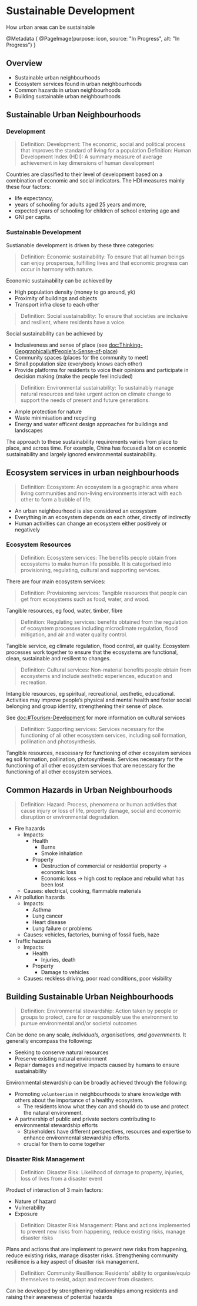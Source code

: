 # Sustainable Development

How urban areas can be sustainable

@Metadata {
    @PageImage(purpose: icon, source: "In Progress", alt: "In Progress")
}

## Overview

- Sustainable urban neighbourhoods
- Ecosystem services found in urban neighbourhoods
- Common hazards in urban neighbourhoods
- Building sustainable urban neighbourhoods

## Sustainable Urban Neighbourhoods

### Development

> Definition: Development: The economic, social and political process that improves the standard of living for a 
population
> Definition: Human Development Index (HDI): A summary measure of average achievement in key dimensions of human 
development

Countries are classified to their level of development based on a combination of economic and social indicators. The HDI 
measures mainly these four factors:
- life expectancy,
- years of schooling for adults aged 25 years and more,
- expected years of schooling for children of school entering age and
- GNI per capita.

### Sustainable Development

Sustianable development is driven by these three categories:

> Definition: Economic sustainability: To ensure that all human beings can enjoy prosperous, fulfilling lives and that 
economic progress can occur in harmony with nature.

Economic sustainability can be achieved by
- High population density (money to go around, yk)
- Proximity of buildings and objects
- Transport infra close to each other

> Definition: Social sustainability: To ensure that societies are inclusive and resilient, where residents have a voice.

Social sustainability can be achieved by
- Inclusiveness and sense of place (see <doc:Thinking-Geographically#People's-Sense-of-place>)
- Community spaces (places for the community to meet)
- Small population size (everybody knows each other)
- Provide platforms for residents to voice their opinions and participate in decision making (make the people feel
included)

> Definition: Environmental sustainability: To sustainably manage natural resources and take urgent action on climate 
change to support the needs of present and future generations.

- Ample protection for nature
- Waste minimisation and recycling
- Energy and water efficent design approaches for buildings and landscapes

The approach to these sustainability requirements varies from place to place, and across time. For example, China has 
focused a lot on economic sustainability and largely ignored environmental sustainability.

## Ecosystem services in urban neighbourhoods

> Definition: Ecosystem: An ecosystem is a geographic area where living communities and non-living environments interact 
with each other to form a bubble of life.

- An urban neighbourhood is also considered an ecosystem
- Everything in an ecosystem depends on each other, directly of indirectly
- Human activities can change an ecosystem either positively or negatively

### Ecosystem Resources

> Definition: Ecosystem services: The benefits people obtain from ecosystems to make human life possible. It is 
categorised into provisioning, regulating, cultural and supporting services.

There are four main ecosystem services:

> Definition: Provisioning services: Tangible resources that people can get from ecosystems such as food, water, and 
wood.

Tangible resources, eg food, water, timber, fibre

> Definition: Regulating services: benefits obtained from the regulation of ecosystem processes including microclimate 
regulation, flood mitigation, and air and water quality control.

Tangible service, eg climate regulation, flood control, air quality. Ecosystem processes work together to ensure that 
the ecosystems are functional, clean, sustainable and resilient to changes.

> Definition: Cultural services: Non-material benefits people obtain from ecosystems and include aesthetic experiences, 
education and recreation.

Intangible resources, eg spiritual, recreational, aesthetic, educational. Activities may improve people’s physical and 
mental health and foster social belonging and group identity, strengthening their sense of place.

See <doc:#Tourism-Development> for more information on cultural services

> Definition: Supporting services: Services necessary for the functioning of all other ecosystem services, including 
soil formation, pollination and photosynthesis.

Tangible resources, nescessary for functioning of other ecosystem services eg soil formation, pollination, 
photosynthesis. Services necessary for the functioning of all other ecosystem services that are necessary for the 
functioning of all other ecosystem services. 

## Common Hazards in Urban Neighbourhoods

> Definition: Hazard: Process, phenomena or human activities that cause injury or loss of life, property damage, social 
and economic disruption or environmental degradation. 

- Fire hazards
    - Impacts: 
        - Health
            - Burns
            - Smoke inhalation
        - Property
            - Destruction of commercial or residential property → economic loss
            - Economic loss → high cost to replace and rebuild what has been lost
    - Causes: electrical, cooking, flammable materials
- Air pollution hazards
    - Impacts:
        - Asthma
        - Lung cancer
        - Heart disease
        - Lung failure or problems
    - Causes: vehicles, factories, burning of fossil fuels, haze
- Traffic hazards
    - Impacts: 
        - Health
            - Injuries, death
        - Property
            - Damage to vehicles
    - Causes: reckless driving, poor road conditions, poor visibility

## Building Sustainable Urban Neighbourhoods

> Definition: Environmental stewardship: Action taken by people or groups to protect, care for or responsibly use the 
environment to pursue environmental and/or societal outcomes

Can be done on any scale, *individuals, organisations, and governments.* It generally encompass the following:
- Seeking to conserve natural resources
- Preserve existing natural environment
- Repair damages and negative impacts caused by humans to ensure sustainability

Environmental stewardship can be broadly achieved through the following:
- Promoting `volunteerism` in neighbourhoods to share knowledge with others about the importance of a healthy ecosystem.
    - The residents know what they can and should do to use and protect the natural environment.
- A partnership of public and private sectors contributing to environmental stewardship efforts
    - Stakeholders have different perspectives, resources and expertise to enhance environmental stewardship efforts.
    - crucial for them to come together

### Disaster Risk Management

> Definition: Disaster Risk: Likelihood of damage to property, injuries, loss of lives from a disaster event

Product of interaction of 3 main factors:
- Nature of hazard
- Vulnerability
- Exposure

> Definition: Disaster Risk Management: Plans and actions implemented to prevent new risks from happening, reduce 
existing risks, manage disaster risks

Plans and actions that are implement to prevent new risks from happening, reduce existing risks, manage disaster risks.
Strengthening community resilience is a key aspect of disaster risk management.

> Definition: Community Resillience: Residents' ability to organise/equip themselves to resist, adapt and recover from 
disasters.

Can be developed by strengthening relationships among residents and raising their awareness of potential hazards